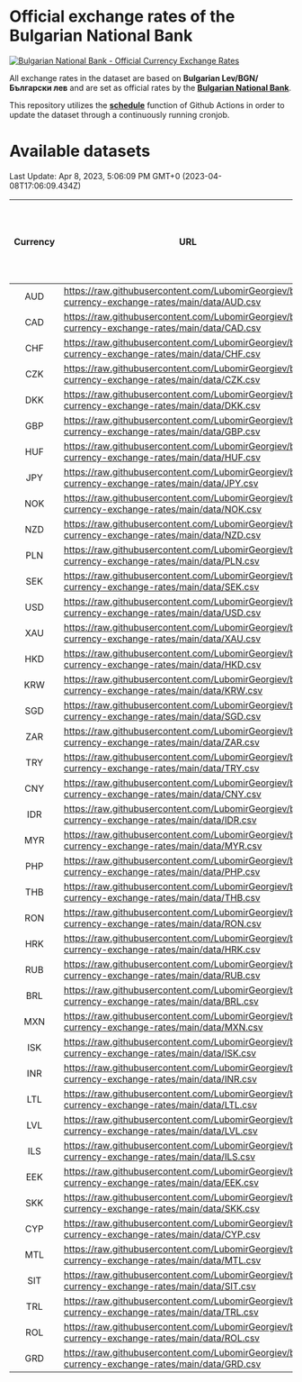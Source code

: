 # Official exchange rates of the Bulgarian National Bank

[![Bulgarian National Bank - Official Currency Exchange Rates](https://github.com/LubomirGeorgiev/bnb-currency-exchange-rates/actions/workflows/update-rates.yml/badge.svg?branch=main)](https://github.com/LubomirGeorgiev/bnb-currency-exchange-rates/actions/workflows/update-rates.yml)

All exchange rates in the dataset are based on **Bulgarian Lev/BGN/Български лев** and are set as official rates by the [**Bulgarian National Bank**](https://www.bnb.bg/Statistics/StExternalSector/StExchangeRates/StERForeignCurrencies/index.htm?toLang=_EN).

This repository utilizes the [**schedule**](https://docs.github.com/en/actions/reference/events-that-trigger-workflows) function of Github Actions in order to update the dataset through a continuously running cronjob.

# Available datasets

<!-- START LINKS (DO NOT EVER FU*ING DELETE THIS COMMENT FOR THE LOVE OF YOUR LIFE!!! IF YOU ARE CURIOS HOW IT WORKS, YOU CAN HAVE A LOOK AT ./src/updateReadme.ts) -->

Last Update: Apr 8, 2023, 5:06:09 PM GMT+0 (2023-04-08T17:06:09.434Z)

| Currency | URL                                                                                             | Number of records | Number of missing days that were filled in |
| :------: | ----------------------------------------------------------------------------------------------- | :---------------: | :----------------------------------------: |
|   AUD    | https://raw.githubusercontent.com/LubomirGeorgiev/bnb-currency-exchange-rates/main/data/AUD.csv |       8457        |                    2610                    |
|   CAD    | https://raw.githubusercontent.com/LubomirGeorgiev/bnb-currency-exchange-rates/main/data/CAD.csv |       8457        |                    2610                    |
|   CHF    | https://raw.githubusercontent.com/LubomirGeorgiev/bnb-currency-exchange-rates/main/data/CHF.csv |       8457        |                    2610                    |
|   CZK    | https://raw.githubusercontent.com/LubomirGeorgiev/bnb-currency-exchange-rates/main/data/CZK.csv |       8457        |                    2610                    |
|   DKK    | https://raw.githubusercontent.com/LubomirGeorgiev/bnb-currency-exchange-rates/main/data/DKK.csv |       8457        |                    2610                    |
|   GBP    | https://raw.githubusercontent.com/LubomirGeorgiev/bnb-currency-exchange-rates/main/data/GBP.csv |       8457        |                    2610                    |
|   HUF    | https://raw.githubusercontent.com/LubomirGeorgiev/bnb-currency-exchange-rates/main/data/HUF.csv |       8457        |                    2610                    |
|   JPY    | https://raw.githubusercontent.com/LubomirGeorgiev/bnb-currency-exchange-rates/main/data/JPY.csv |       8457        |                    2610                    |
|   NOK    | https://raw.githubusercontent.com/LubomirGeorgiev/bnb-currency-exchange-rates/main/data/NOK.csv |       8457        |                    2610                    |
|   NZD    | https://raw.githubusercontent.com/LubomirGeorgiev/bnb-currency-exchange-rates/main/data/NZD.csv |       8457        |                    2610                    |
|   PLN    | https://raw.githubusercontent.com/LubomirGeorgiev/bnb-currency-exchange-rates/main/data/PLN.csv |       8457        |                    2610                    |
|   SEK    | https://raw.githubusercontent.com/LubomirGeorgiev/bnb-currency-exchange-rates/main/data/SEK.csv |       8457        |                    2610                    |
|   USD    | https://raw.githubusercontent.com/LubomirGeorgiev/bnb-currency-exchange-rates/main/data/USD.csv |       8457        |                    2610                    |
|   XAU    | https://raw.githubusercontent.com/LubomirGeorgiev/bnb-currency-exchange-rates/main/data/XAU.csv |       8457        |                    2612                    |
|   HKD    | https://raw.githubusercontent.com/LubomirGeorgiev/bnb-currency-exchange-rates/main/data/HKD.csv |       8157        |                    2521                    |
|   KRW    | https://raw.githubusercontent.com/LubomirGeorgiev/bnb-currency-exchange-rates/main/data/KRW.csv |       8157        |                    2521                    |
|   SGD    | https://raw.githubusercontent.com/LubomirGeorgiev/bnb-currency-exchange-rates/main/data/SGD.csv |       8157        |                    2521                    |
|   ZAR    | https://raw.githubusercontent.com/LubomirGeorgiev/bnb-currency-exchange-rates/main/data/ZAR.csv |       8157        |                    2521                    |
|   TRY    | https://raw.githubusercontent.com/LubomirGeorgiev/bnb-currency-exchange-rates/main/data/TRY.csv |       6639        |                    2051                    |
|   CNY    | https://raw.githubusercontent.com/LubomirGeorgiev/bnb-currency-exchange-rates/main/data/CNY.csv |       6519        |                    2015                    |
|   IDR    | https://raw.githubusercontent.com/LubomirGeorgiev/bnb-currency-exchange-rates/main/data/IDR.csv |       6519        |                    2015                    |
|   MYR    | https://raw.githubusercontent.com/LubomirGeorgiev/bnb-currency-exchange-rates/main/data/MYR.csv |       6519        |                    2015                    |
|   PHP    | https://raw.githubusercontent.com/LubomirGeorgiev/bnb-currency-exchange-rates/main/data/PHP.csv |       6519        |                    2015                    |
|   THB    | https://raw.githubusercontent.com/LubomirGeorgiev/bnb-currency-exchange-rates/main/data/THB.csv |       6519        |                    2015                    |
|   RON    | https://raw.githubusercontent.com/LubomirGeorgiev/bnb-currency-exchange-rates/main/data/RON.csv |       6460        |                    1997                    |
|   HRK    | https://raw.githubusercontent.com/LubomirGeorgiev/bnb-currency-exchange-rates/main/data/HRK.csv |       6421        |                    1985                    |
|   RUB    | https://raw.githubusercontent.com/LubomirGeorgiev/bnb-currency-exchange-rates/main/data/RUB.csv |       6117        |                    1888                    |
|   BRL    | https://raw.githubusercontent.com/LubomirGeorgiev/bnb-currency-exchange-rates/main/data/BRL.csv |       5549        |                    1718                    |
|   MXN    | https://raw.githubusercontent.com/LubomirGeorgiev/bnb-currency-exchange-rates/main/data/MXN.csv |       5549        |                    1718                    |
|   ISK    | https://raw.githubusercontent.com/LubomirGeorgiev/bnb-currency-exchange-rates/main/data/ISK.csv |       5458        |                    1689                    |
|   INR    | https://raw.githubusercontent.com/LubomirGeorgiev/bnb-currency-exchange-rates/main/data/INR.csv |       5180        |                    1602                    |
|   LTL    | https://raw.githubusercontent.com/LubomirGeorgiev/bnb-currency-exchange-rates/main/data/LTL.csv |       5152        |                    1581                    |
|   LVL    | https://raw.githubusercontent.com/LubomirGeorgiev/bnb-currency-exchange-rates/main/data/LVL.csv |       4792        |                    1472                    |
|   ILS    | https://raw.githubusercontent.com/LubomirGeorgiev/bnb-currency-exchange-rates/main/data/ILS.csv |       4456        |                    1383                    |
|   EEK    | https://raw.githubusercontent.com/LubomirGeorgiev/bnb-currency-exchange-rates/main/data/EEK.csv |       3998        |                    1224                    |
|   SKK    | https://raw.githubusercontent.com/LubomirGeorgiev/bnb-currency-exchange-rates/main/data/SKK.csv |       2972        |                    914                     |
|   CYP    | https://raw.githubusercontent.com/LubomirGeorgiev/bnb-currency-exchange-rates/main/data/CYP.csv |       2904        |                    888                     |
|   MTL    | https://raw.githubusercontent.com/LubomirGeorgiev/bnb-currency-exchange-rates/main/data/MTL.csv |       2604        |                    799                     |
|   SIT    | https://raw.githubusercontent.com/LubomirGeorgiev/bnb-currency-exchange-rates/main/data/SIT.csv |       2542        |                    778                     |
|   TRL    | https://raw.githubusercontent.com/LubomirGeorgiev/bnb-currency-exchange-rates/main/data/TRL.csv |       1816        |                    557                     |
|   ROL    | https://raw.githubusercontent.com/LubomirGeorgiev/bnb-currency-exchange-rates/main/data/ROL.csv |       1697        |                    524                     |
|   GRD    | https://raw.githubusercontent.com/LubomirGeorgiev/bnb-currency-exchange-rates/main/data/GRD.csv |        357        |                    105                     |

<!-- END LINKS (DO NOT EVER FU*ING DELETE THIS COMMENT FOR THE LOVE OF YOUR LIFE!!! IF YOU ARE CURIOS HOW IT WORKS, YOU CAN HAVE A LOOK AT ./src/updateReadme.ts) -->

